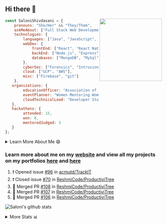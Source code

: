 ## Hi there 👋

<img align='right' src="https://storage.googleapis.com/saloni-shivdasani-resume/Saloni.png" width="200">

```javascript
const SaloniShivdasani = {
    pronouns: "She/Her" && "They/Them",
    askMeAbout: ["Full Stack Web Development", "Cloud Computing", "Cyber Security"],
    technologies: {
        languages: ["Java", "JavaScript", "SQL", "Python", "C++", "R"],
        webDev: {
            frontEnd: ["React", "React Native", "Electron"],
            backEnd: ["Node.js", "Express", "Flask"],
            databases: ["MongoDB", "MySql"],
        },
        cyberSec: ["Forensics", "Intrusion Detection", "Security Operations", "Network and Application Penetration Testing"],
        cloud: ["GCP", "AWS"],
        misc: ["Firebase", "git"]
    },
   organizations: {
        educationOfficer: "Association of Computer Machinery, UTD",
        eventPlanner: "Women Mentoring Women in Engineering, UTD",
        cloudTechnicalLead: "Developer Students Club, UTD"
   },
   hackathons: {
        attended: 15,
        won: 8,
        mentoredJudged: 3
   }
};
```

<!--START_SECTION:table-->
<details>

<summary>Learn More About Me 😄 </summary>

I am a junior at The University of Texas at Dallas, and I am currently majoring in Software Engineering with a concentration in Information Assurance. I am interested and have experience in full stack development, cloud computing, and cybersecurity. I hope to find opportunities where I can gain exposure to algorithm and project design. My ultimate aim is to develop futuristic products for users because I am inspired by the impact of computing on society.

I have experience in full stack web development through my participation and awards in hackathons where I have learnt and used React, Node.js, Express, MongoDB, Flask, NLTK, and React Native along with GIT, GCP, and Firebase. Last semester, I was also responsible for backend development for a project at a local NGO where I created a REST API using Node.js, Express, MongoDB and SQL and hosted it on servers using GCP. 

From my coursework and local competitions, I have skills in algorithms and data structures in Java, database management using SQL and machine learning using Python and R. I have also been a quarter-finalist in a national cybersecurity completion hosted by the SANS institute.

I am also actively involved in campus organization where I am the cloud technical lead for Developer Student Club, Mentor and Education Officer for Association of Computing Machinery, event planner for Women Mentoring Women in Engineering and IT Committee member for IEEE.

</details>

<!--END_SECTION:table-->

### Learn more about me on my [website](https://www.saloni-shivdasani.codes) and view all my projects on my portfolios [here](https://www.saloni-shivdasani.codes/projects) and  [here](http://devpost.com/SaloniS)

<!--START_SECTION:activity-->
1. ❗️ Opened issue [#96](https://github.com//acmutd/TrackIT/issues/96) in [acmutd/TrackIT](https://github.com//acmutd/TrackIT)
2. ❗️ Closed issue [#70](https://github.com//ReshmiCode/ProductiviTree/issues/70) in [ReshmiCode/ProductiviTree](https://github.com//ReshmiCode/ProductiviTree)
3. 🎉 Merged PR [#108](https://github.com//ReshmiCode/ProductiviTree/pull/108) in [ReshmiCode/ProductiviTree](https://github.com//ReshmiCode/ProductiviTree)
4. 🎉 Merged PR [#107](https://github.com//ReshmiCode/ProductiviTree/pull/107) in [ReshmiCode/ProductiviTree](https://github.com//ReshmiCode/ProductiviTree)
5. 🎉 Merged PR [#106](https://github.com//ReshmiCode/ProductiviTree/pull/106) in [ReshmiCode/ProductiviTree](https://github.com//ReshmiCode/ProductiviTree)
<!--END_SECTION:activity-->

![Saloni's github stats](https://github-readme-stats.vercel.app/api?username=SaloniSS)

<!--START_SECTION:table-->
<details>

<summary>More Stats 📊 </summary>

<!--START_SECTION:waka-->
![Lines of code](https://img.shields.io/badge/From%20Hello%20World%20I%27ve%20Written-22.4%20million%20Lines%20of%20code-blue)

**🐱 My Github Data** 

> 🏆 1,438 Contributions in the year 2020
 > 
> 📦 509.8 kB Used in Github's Storage 
 > 
> 💼 Opted to Hire
 > 
> 📜 18 Public repositories
 > 
> 🔑 18 Private repositories 

**I'm a Night 🦉** 

```text
🌞 Morning    198 commits    ████░░░░░░░░░░░░░░░░░░░░░   18.52% 
🌆 Daytime    219 commits    █████░░░░░░░░░░░░░░░░░░░░   20.49% 
🌃 Evening    347 commits    ████████░░░░░░░░░░░░░░░░░   32.46% 
🌙 Night      305 commits    ███████░░░░░░░░░░░░░░░░░░   28.53%

```
📅 **I'm Most Productive on Saturday** 

```text
Monday       106 commits    ██░░░░░░░░░░░░░░░░░░░░░░░   9.92% 
Tuesday      64 commits     █░░░░░░░░░░░░░░░░░░░░░░░░   5.99% 
Wednesday    105 commits    ██░░░░░░░░░░░░░░░░░░░░░░░   9.82% 
Thursday     54 commits     █░░░░░░░░░░░░░░░░░░░░░░░░   5.05% 
Friday       140 commits    ███░░░░░░░░░░░░░░░░░░░░░░   13.1% 
Saturday     341 commits    ████████░░░░░░░░░░░░░░░░░   31.9% 
Sunday       259 commits    ██████░░░░░░░░░░░░░░░░░░░   24.23%

```


📊 **This Week I Spend My Time On** 

```text
⌚︎ Time zone: America/Chicago

💬 Programming Languages: 
Python                   2 hrs 52 mins       ████████████████████░░░░░   82.51% 
Text                     16 mins             ██░░░░░░░░░░░░░░░░░░░░░░░   7.87% 
INI                      9 mins              █░░░░░░░░░░░░░░░░░░░░░░░░   4.5% 
JavaScript               8 mins              █░░░░░░░░░░░░░░░░░░░░░░░░   4.04% 
HTML                     1 min               ░░░░░░░░░░░░░░░░░░░░░░░░░   0.56%

```

**I Mostly Code in JavaScript** 

```text
JavaScript               19 repos            ████████████░░░░░░░░░░░░░   48.72% 
Java                     5 repos             ███░░░░░░░░░░░░░░░░░░░░░░   12.82% 
TypeScript               5 repos             ███░░░░░░░░░░░░░░░░░░░░░░   12.82% 
CSS                      3 repos             ██░░░░░░░░░░░░░░░░░░░░░░░   7.69% 
PHP                      2 repos             █░░░░░░░░░░░░░░░░░░░░░░░░   5.13%

```



<!--END_SECTION:waka-->

<!--END_SECTION:table-->

<!--
**SaloniSS/SaloniSS** is a ✨ _special_ ✨ repository because its `README.md` (this file) appears on your GitHub profile.

Here are some ideas to get you started:

- 🔭 I’m currently working on ...
- 🌱 I’m currently learning ...
- 👯 I’m looking to collaborate on ...
- 🤔 I’m looking for help with ...
- 💬 Ask me about ...
- 📫 How to reach me: ...
- 😄 Pronouns: ...
- ⚡ Fun fact: ...
-->
